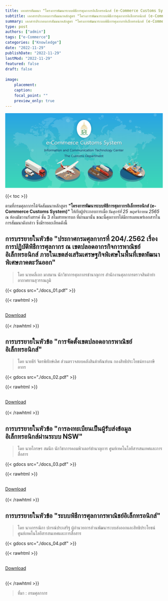 ```yaml
---
title: เอกสารสัมมนา "โครงการพัฒนาระบบพิธีการศุลกากรอิเล็กทรอนิกส์ (e-Commerce Customs System)"
subtitle: เอกสารประกอบการสัมมนาหลักสูตร "โครงการพัฒนาระบบพิธีการศุลกากรอิเล็กทรอนิกส์ (e-Commerce Customs System)"
summary: เอกสารประกอบการสัมมนาหลักสูตร "โครงการพัฒนาระบบพิธีการศุลกากรอิเล็กทรอนิกส์ (e-Commerce Customs System)"
type: post
authors: ["admin"]
tags: ["e-Commerce"]
categories: ["Knowledge"]
date: "2022-11-29"
publishDate: "2022-11-29"
lastMod: "2022-11-29"
featured: false
draft: false

image:
    placement:
    caption: 
    focal_point: ""
    preview_only: true
---
```


![](featured.png)

{{< toc >}}

ตามที่กรมศุลกากรได้จัดสัมมนาหลักสูตร **"โครงการพัฒนาระบบพิธีการศุลกากรอิเล็กทรอนิกส์ (e-Commerce Customs System)"** ให้กับผู้ประกอบการเมื่อ*วันศุกร์ที่ 25 พฤศจิกายน 2565* ณ ห้องมัฆวานรังสรรค์ ชั้น 3 สโมสรทหารบก ที่ผ่านมานั้น  ขณะนี้ศุลกากรได้มีการเผยแพร่เอกสารในการสัมมนาดังกล่าว ซึ่งมีรายละเอียดดังนี้

## การบรรยายในหัวข้อ "ประกาศกรมศุลกากรที่ 204/.2562 เรื่อง การปฏิบัติพิธีการศุลกากร ณ เขตปลอดอากรกิจการพาณิชย์อิเล็กทรอนิกส์ ภายในเขตส่งเสริมเศรษฐกิจพิเศษในพื้นที่เขตพัฒนาพิเศษภาคตะวันออก"

> โดย นายคลี่เอก มาสมาน  นักวิชาการศุลกากรชํานาญการ สํานักงานศุลกากรตรวจสินค้าท่าอากาศยานสุวรรณภูมิ 

{{< gdocs src="./docs_01.pdf" >}}


{{< rawhtml >}}
<br>

<br>
<div class="article-tags">
<a class="badge badge-danger" href="./docs_01.pdf" target="_blank" id="download_files_new">Download</a>

</div>
<br>
{{< /rawhtml >}}

## การบรรยายในหัวข้อ "การจัดตั้งเขตปลอดอากรพาณิชย์อิเล็กทรอนิกส์"

> โดย นายธีร์ จิตรพิทักษ์เลิศ ส่วนตรวจสอบคลังสินค้าทัณฑ์บน กองสิทธิประโยชน์ทางภาษีอากร

{{< gdocs src="./docs_02.pdf" >}}


{{< rawhtml >}}
<br>

<br>
<div class="article-tags">
<a class="badge badge-danger" href="./docs_02.pdf" target="_blank" id="download_files_new">Download</a>

</div>
<br>
{{< /rawhtml >}}


## การบรรยายในหัวข้อ "การลงทะเบียนเป็นผู้รับส่งข้อมูลอิเล็กทรอนิกส์ผ่านระบบ NSW"

> โดย นายไกรษร สมนึก  นักวิชาการคอมพิวเตอร์ชํานาญการ ศูนย์เทคโนโลยีสารสนเทศและการสื่อสาร

{{< gdocs src="./docs_03.pdf" >}}


{{< rawhtml >}}
<br>

<br>
<div class="article-tags">
<a class="badge badge-danger" href="./docs_03.pdf" target="_blank" id="download_files_new">Download</a>

</div>
<br>
{{< /rawhtml >}}

## การบรรยายในหัวข้อ "ระบบพิธีการศุลกากรพาณิชย์อิเล็กทรอนิกส์"

> โดย นางกรรณิกา ปกรณ์ประเสริฐ  ผู้อํานวยการส่วนพัฒนาระบบส่งออกและสิทธิประโยชน์ ศูนย์เทคโนโลยีสารสนเทศและการสื่อสาร

{{< gdocs src="./docs_04.pdf" >}}


{{< rawhtml >}}
<br>

<br>
<div class="article-tags">
<a class="badge badge-danger" href="./docs_04.pdf" target="_blank" id="download_files_new">Download</a>

</div>
<br>


{{< /rawhtml >}}



> ที่มา : กรมศุลกากร
